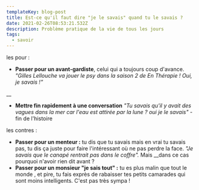 ```yaml
---
templateKey: blog-post
title: Est-ce qu'il faut dire "je le savais" quand tu le savais ?
date: 2021-02-26T08:53:21.532Z
description: Problème pratique de la vie de tous les jours
tags:
  - savoir
---
```

les pour : 

* **Passer pour un avant-gardiste**, celui qui a toujours coup d'avance. _"Gilles Lellouche va jouer le psy dans la saison 2 de En Thérapie ! Oui, je savais !"_

__

* **Mettre fin rapidement à une conversation** _"Tu savais qu'il y avait des vagues dans la mer car l'eau est attirée par la lune ? oui je le savais"_ - fin de l'histoire

les contres : 

* **Passer pour un menteur :** tu dis que tu savais mais en vrai tu savais pas, tu dis ça juste pour faire l'intéressant où ne pas perdre la face. _"Je savais que le canapé rentrait pas dans le coffre"._ Mais __dans ce cas pourquoi n'avoir rien dit avant ?
* **Passer pour un monsieur "je sais tout" :** tu es plus malin que tout le monde , et pire, tu fais exprès de rabaisser tes petits camarades qui sont moins intelligents. C'est pas très sympa !
